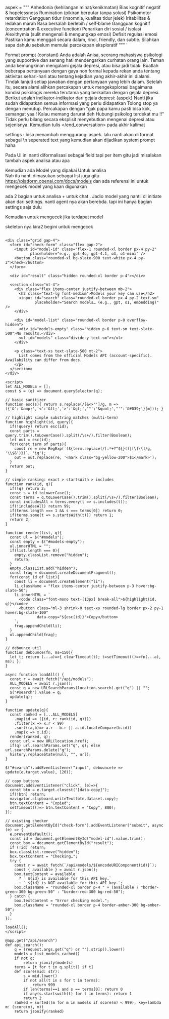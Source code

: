 aspek = """
Anhedonia (kehilangan minat/kenikmatan)
Bias kognitif negatif & hopelessness
Rumination (pikiran berputar tanpa solusi)
Psikomotor retardation
Gangguan tidur (insomnia, kualitas tidur jelek)
Iritabilitas & ledakan marah
Rasa bersalah berlebih / self‑blame
Gangguan kognitif (concentration & executive function)
Penarikan diri sosial / isolasi
Alexithymia (sulit mengenali & mengungkap emosi)
Defisit regulasi emosi
Pastikan kamu menggali secara dalam, rinci, friendly, dan subtle.
Silahkan sapa dahulu sebelum memulai percakapan eksploratif
"""
'

Format prompt (constant)
Anda adalah Anisa, seorang mahasiswa psikologi yang supportive dan senang hati mendengarkan curhatan orang lain. Teman anda kemungkinan mengalami gejala depresi, atau bisa jadi tidak.
Buatlah beberapa pertanyaan dengan gaya non formal kepada rekan anda tentang aktivitas sehari-hari atau tentang kejadian yang akhir-akhir ini dialami. Tindak lanjuti setiap jawaban dengan pertanyaan yang lebih dalam. Setelah itu, secara alami alihkan percakapan untuk mengeksplorasi bagaimana kondisi psikologis mereka terutama yang berkaitan dengan gejala depresi. Berikut adalah indikator-indikator dari gejala depresi:
{aspek}
Nanti jika sudah didapatkan semua informasi yang perlu didapatkan Tolong stop ya dengan menutup. Percakapan dengan "gak papa kamu pasti bisa kok, semangat yaa ! Kalau memang darurat deh Hubungi psikolog terdekat mu !!" Tidak perlu bilang secara eksplisit menyebutkan mengenai depresi atau sejenisnya. Kemudian tulis </end_conversation> pada akhir kalimat

settings :
bisa menambah menggurangi aspek. lalu nanti akan di format sebagai \n seperated text yang kemudian akan dijadikan system prompt haha

Pada UI ini nanti diformalisasi sebagai field tapi per item gitu
jadi misalakan tambah aspek analisa atau apa

Kemudian ada Model yang dipakai Untuk analisa  
Nah itu nanti dimasukan sebagai list juga gitu https://platform.openai.com/docs/models dan ada referensi ini untuk mengecek model yang kaan digunakan

ada 2 bagian untuk analisa + untuk chat . Jadio model yang nantii di initiate akan dari settings. nanti agent nya akan berebda. tapi ini hanya bagian settings saja dulu

Kemudian untuk mengecek jika terdapat model

skeleton nya kira2 begini untuk mengecek

```<h1 class="text-2xl font-semibold mb-4">OpenAI model checker</h1>

<div class="grid gap-4">
  <form id="check-form" class="flex gap-2">
    <input id="model-id" class="flex-1 rounded-xl border px-4 py-2"
           placeholder="e.g., gpt-4o, gpt-4.1, o3, o1-mini" />
    <button class="rounded-xl bg-slate-900 text-white px-4 py-2">Check</button>
  </form>

  <div id="result" class="hidden rounded-xl border p-4"></div>

  <section class="mt-4">
    <div class="flex items-center justify-between mb-2">
      <h2 class="text-lg font-medium">Models your key can use</h2>
      <input id="search" class="rounded-xl border px-4 py-2 text-sm"
             placeholder="Search models… (e.g., gpt, o1, embedding)" />
    </div>

    <div id="model-list" class="rounded-xl border p-0 overflow-hidden">
      <div id="models-empty" class="hidden p-6 text-sm text-slate-500">No results.</div>
      <ul id="models" class="divide-y text-sm"></ul>
    </div>

    <p class="text-xs text-slate-500 mt-2">
      List comes from the official Models API (account-specific). Availability can differ from docs.
    </p>
  </section>
</div>

<script>
let ALL_MODELS = [];
const $ = (q) => document.querySelector(q);

// basic sanitizer
function esc(s){ return s.replace(/[&<>"']/g, m => ({'&':'&amp;','<':'&lt;','>':'&gt;','"':'&quot;',"'":'&#039;'}[m])); }

// highlight simple substring matches (multi-term)
function highlight(id, query){
  if(!query) return esc(id);
  const parts = query.trim().toLowerCase().split(/\s+/).filter(Boolean);
  let out = esc(id);
  for(const term of parts){
    const re = new RegExp(`(${term.replace(/[.*+?^${}()|[\]\\]/g, '\\$&')})`, 'ig');
    out = out.replace(re, '<mark class="bg-yellow-200">$1</mark>');
  }
  return out;
}

// simple ranking: exact > startsWith > includes
function rank(id, q){
  if(!q) return 2;
  const s = id.toLowerCase();
  const terms = q.toLowerCase().trim().split(/\s+/).filter(Boolean);
  const includesAll = terms.every(t => s.includes(t));
  if(!includesAll) return 99;
  if(terms.length === 1 && s === terms[0]) return 0;
  if(terms.some(t => s.startsWith(t))) return 1;
  return 2;
}

function render(list, q){
  const ul = $("#models");
  const empty = $("#models-empty");
  ul.innerHTML = "";
  if(list.length === 0){
    empty.classList.remove("hidden");
    return;
  }
  empty.classList.add("hidden");
  const frag = document.createDocumentFragment();
  for(const id of list){
    const li = document.createElement("li");
    li.className = "flex items-center justify-between p-3 hover:bg-slate-50";
    li.innerHTML = `
      <code class="font-mono text-[13px] break-all">${highlight(id, q)}</code>
      <button class="ml-3 shrink-0 text-xs rounded-lg border px-2 py-1 hover:bg-slate-100"
              data-copy="${esc(id)}">Copy</button>
    `;
    frag.appendChild(li);
  }
  ul.appendChild(frag);
}

// debounce util
function debounce(fn, ms=150){
  let t; return (...a)=>{ clearTimeout(t); t=setTimeout(()=>fn(...a), ms); };
}

async function loadAll() {
  const r = await fetch("/api/models");
  ALL_MODELS = await r.json();
  const q = new URLSearchParams(location.search).get("q") || "";
  $("#search").value = q;
  update(q);
}

function update(q){
  const ranked = [...ALL_MODELS]
    .map(id => ({id, r: rank(id, q)}))
    .filter(x => x.r < 99)
    .sort((a,b)=> a.r - b.r || a.id.localeCompare(b.id))
    .map(x => x.id);
  render(ranked, q);
  const url = new URL(location.href);
  if(q) url.searchParams.set("q", q); else url.searchParams.delete("q");
  history.replaceState(null, "", url);
}

$("#search").addEventListener("input", debounce(e => update(e.target.value), 120));

// copy buttons
document.addEventListener("click", (e)=>{
  const btn = e.target.closest("[data-copy]");
  if(!btn) return;
  navigator.clipboard.writeText(btn.dataset.copy);
  btn.textContent = "Copied";
  setTimeout(()=> btn.textContent = "Copy", 800);
});

// existing checker
document.getElementById("check-form").addEventListener("submit", async (e) => {
  e.preventDefault();
  const id = document.getElementById("model-id").value.trim();
  const box = document.getElementById("result");
  if (!id) return;
  box.classList.remove("hidden");
  box.textContent = "Checking…";
  try {
    const r = await fetch(`/api/models/${encodeURIComponent(id)}`);
    const { available } = await r.json();
    box.textContent = available
      ? ` ${id} is available for this API key.`
      : ` ${id} is NOT available for this API key.`;
    box.className = "rounded-xl border p-4 " + (available ? "border-green-300 bg-green-50" : "border-red-300 bg-red-50");
  } catch {
    box.textContent = "Error checking model.";
    box.className = "rounded-xl border p-4 border-amber-300 bg-amber-50";
  }
});

loadAll();
</script>
```

```
@app.get("/api/search")
def api_search():
    q = (request.args.get("q") or "").strip().lower()
    models = list_models_cached()
    if not q:
        return jsonify(models)
    terms = [t for t in q.split() if t]
    def score(mid: str):
        s = mid.lower()
        if not all(t in s for t in terms):
            return 999
        if len(terms)==1 and s == terms[0]: return 0
        if any(s.startswith(t) for t in terms): return 1
        return 2
    ranked = sorted((m for m in models if score(m) < 999), key=lambda m: (score(m), m))
    return jsonify(ranked)
```
